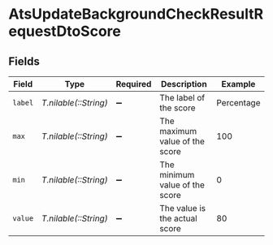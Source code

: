# AtsUpdateBackgroundCheckResultRequestDtoScore


## Fields

| Field                          | Type                           | Required                       | Description                    | Example                        |
| ------------------------------ | ------------------------------ | ------------------------------ | ------------------------------ | ------------------------------ |
| `label`                        | *T.nilable(::String)*          | :heavy_minus_sign:             | The label of the score         | Percentage                     |
| `max`                          | *T.nilable(::String)*          | :heavy_minus_sign:             | The maximum value of the score | 100                            |
| `min`                          | *T.nilable(::String)*          | :heavy_minus_sign:             | The minimum value of the score | 0                              |
| `value`                        | *T.nilable(::String)*          | :heavy_minus_sign:             | The value is the actual score  | 80                             |